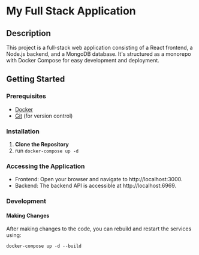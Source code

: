 # My Full Stack Application

## Description

This project is a full-stack web application consisting of a React frontend, a Node.js backend, and a MongoDB database. It's structured as a monorepo with Docker Compose for easy development and deployment.

## Getting Started

### Prerequisites

- [Docker](https://www.docker.com/get-started)
- [Git](https://git-scm.com/downloads) (for version control)

### Installation

1. **Clone the Repository**
2. run `docker-compose up -d`

### Accessing the Application

- Frontend: Open your browser and navigate to http://localhost:3000.
- Backend: The backend API is accessible at http://localhost:6969.

### Development

#### Making Changes

After making changes to the code, you can rebuild and restart the services using:

`docker-compose up -d --build`
